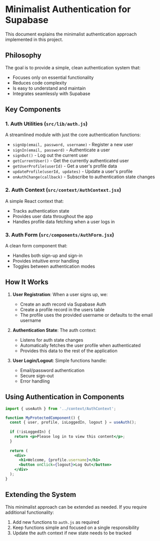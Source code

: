 # Minimalist Authentication for Supabase

This document explains the minimalist authentication approach implemented in this project.

## Philosophy

The goal is to provide a simple, clean authentication system that:

- Focuses only on essential functionality
- Reduces code complexity 
- Is easy to understand and maintain
- Integrates seamlessly with Supabase

## Key Components

### 1. Auth Utilities (`src/lib/auth.js`)

A streamlined module with just the core authentication functions:

- `signUp(email, password, username)` - Register a new user
- `signIn(email, password)` - Authenticate a user
- `signOut()` - Log out the current user
- `getCurrentUser()` - Get the currently authenticated user
- `getUserProfile(userId)` - Get a user's profile data
- `updateProfile(userId, updates)` - Update a user's profile
- `onAuthChange(callback)` - Subscribe to authentication state changes

### 2. Auth Context (`src/context/AuthContext.jsx`)

A simple React context that:

- Tracks authentication state
- Provides user data throughout the app
- Handles profile data fetching when a user logs in

### 3. Auth Form (`src/components/AuthForm.jsx`)

A clean form component that:

- Handles both sign-up and sign-in
- Provides intuitive error handling
- Toggles between authentication modes

## How It Works

1. **User Registration**: When a user signs up, we:
   - Create an auth record via Supabase Auth
   - Create a profile record in the users table
   - The profile uses the provided username or defaults to the email username

2. **Authentication State**: The auth context:
   - Listens for auth state changes
   - Automatically fetches the user profile when authenticated
   - Provides this data to the rest of the application

3. **User Login/Logout**: Simple functions handle:
   - Email/password authentication
   - Secure sign-out
   - Error handling

## Using Authentication in Components

```jsx
import { useAuth } from '../context/AuthContext';

function MyProtectedComponent() {
  const { user, profile, isLoggedIn, logout } = useAuth();
  
  if (!isLoggedIn) {
    return <p>Please log in to view this content</p>;
  }
  
  return (
    <div>
      <h1>Welcome, {profile.username}</h1>
      <button onClick={logout}>Log Out</button>
    </div>
  );
}
```

## Extending the System

This minimalist approach can be extended as needed. If you require additional functionality:

1. Add new functions to `auth.js` as required
2. Keep functions simple and focused on a single responsibility
3. Update the auth context if new state needs to be tracked 